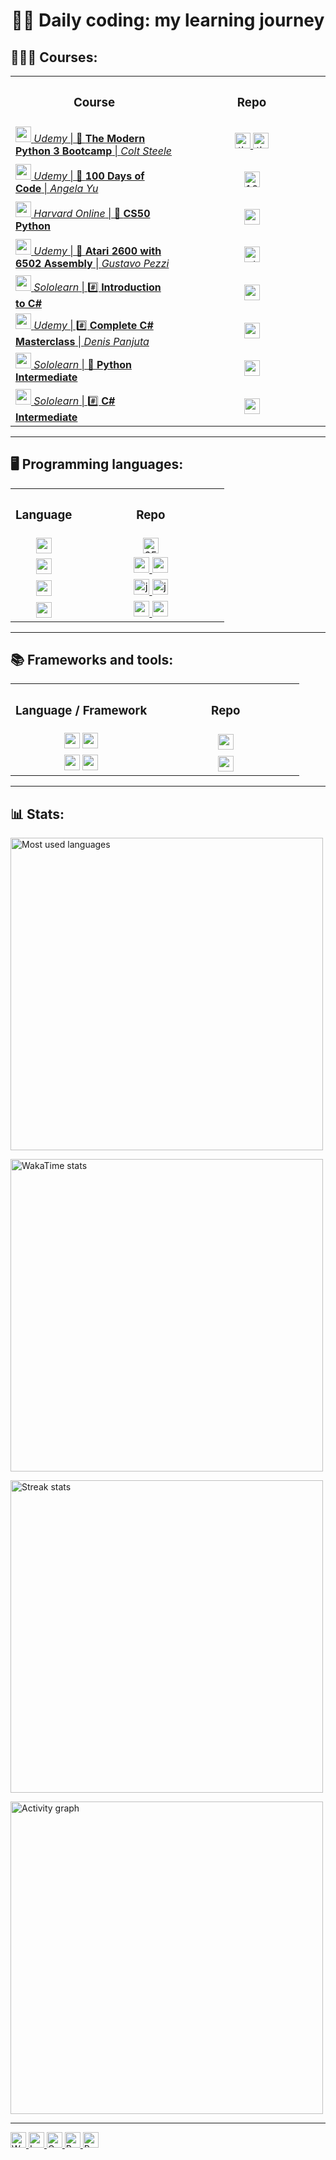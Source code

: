 <h1 align="center">👨‍💻 Daily coding: my learning journey</h1>

<h2>🧑🏻‍🎓 Courses:</h2>
<table>
  <tr>
    <th>
      <h3>
        Course
      </h3>
    </th>
    <th width="220" >
      <h3>
        Repo
      </h3>
    </th>
  </tr>
  
  <tr height ="60" >
    <td align="left" >
      <a href="https://github.com/fernandoaafonseca/daily-coding/tree/main/courses/course-01-the-modern-python-3-bootcamp/">
        <img src="https://img.shields.io/badge/Python-FFD43B?style=for-the-badge&logo=python" height="25" />
          <i>Udemy</i> | 🐍 <b>The Modern Python 3 Bootcamp</b> | <i>Colt Steele</i>
      </a>
    </td>
    <td align="center" >
      <a href="https://github.com/fernandoaafonseca/daily-coding/tree/main/courses/course-01-the-modern-python-3-bootcamp/challenges">
        <img src="https://img.shields.io/github/directory-file-count/fernandoaafonseca/daily-coding/courses/course-01-the-modern-python-3-bootcamp/challenges?label=Challenges&logo=python&color=%233776AB&type=file" alt="the-modern-python-3-bootcamp/challenges file count" height="25" />
      </a>
      <a href="https://github.com/fernandoaafonseca/daily-coding/tree/main/courses/course-01-the-modern-python-3-bootcamp/exercises">
         <img src="https://img.shields.io/github/directory-file-count/fernandoaafonseca/daily-coding/courses/course-01-the-modern-python-3-bootcamp/exercises?label=Exercises&logo=python&color=%233776AB&type=file" alt="the-modern-python-3-bootcamp/exercises file count" height="25" />
      </a>
    </td>
  </tr>

  <tr height="60" >
    <td align="left" >
      <a href="https://github.com/fernandoaafonseca/daily-coding/tree/main/courses/course-02-100-days-of-code">
         <img src="https://img.shields.io/badge/Python-FFD43B?style=for-the-badge&logo=python" height="25" />
           <i>Udemy</i> | 🐍 <b>100 Days of Code</b> | <i>Angela Yu</i>
      </a>
    </td>
    <td align="center" >
      <a href="https://github.com/fernandoaafonseca/daily-coding/tree/main/courses/course-02-100-days-of-code">
        <img src="https://img.shields.io/github/directory-file-count/fernandoaafonseca/daily-coding/courses/course-02-100-days-of-code?label=Exercises&logo=python&color=%233776AB&type=dir" alt="100-days-of-code file count" height="25" />
      </a>
    </td>
  </tr>

  <tr height="60" >
    <td align="left" >
      <a href="https://github.com/fernandoaafonseca/daily-coding/tree/main/courses/course-03-cs50p">
        <img src="https://img.shields.io/badge/Python-FFD43B?style=for-the-badge&logo=python" height="25" />
          <i>Harvard Online</i> | 🐍 <b>CS50 Python</b>
      </a>
    </td>
    <td align="center" >
      <a href="https://github.com/fernandoaafonseca/daily-coding/tree/main/courses/course-03-cs50p">
        <img src="https://img.shields.io/github/directory-file-count/fernandoaafonseca/daily-coding/courses/course-03-cs50p?label=Problems&logo=python&color=%233776AB&type=file" alt="cs50p file count" height="25" />
      </a>
    </td>
  </tr>

  <tr height="60" >
    <td align="left" >
      <a href="https://github.com/fernandoaafonseca/daily-coding/tree/main/courses/course-04-atari-2600-programming-with-6502-assembly">
        <img src="https://img.shields.io/badge/6502 Assembly-821510?style=for-the-badge&logo=gnometerminal&logoColor=%23000000" height="25" />
          <i>Udemy</i> | 💾 <b>Atari 2600 with 6502 Assembly</b> | <i>Gustavo Pezzi</i>
      </a>
    </td>
    <td align="center" colspan="2" width="80" >
      <a href="https://github.com/fernandoaafonseca/daily-coding/tree/main/courses/course-04-atari-2600-programming-with-6502-assembly">
        <img src="https://img.shields.io/github/directory-file-count/fernandoaafonseca/daily-coding/courses/course-04-atari-2600-programming-with-6502-assembly?label=Exercises&logo=gnometerminal&color=%23821510&logoColor=%23000000&type=dir" alt="atari-2600-programming-with-6502-assembly file count" height="25" />
      </a>
    </td>
  </tr>

  <tr height="60" >
    <td align="left" >
      <a href="https://github.com/fernandoaafonseca/daily-coding/tree/main/courses/course-05-sololearn-introduction-to-c-sharp">
        <img src="https://img.shields.io/badge/C%23-280068?style=for-the-badge&logo=dotnet&logoColor=%23A179DC" height="25" />
          <i>Sololearn</i> | #️⃣ <b>Introduction to C#</b>
      </a>
    </td>
    <td align="center" >
      <a href="https://github.com/fernandoaafonseca/daily-coding/tree/main/courses/course-05-sololearn-introduction-to-c-sharp">
        <img src="https://img.shields.io/github/directory-file-count/fernandoaafonseca/daily-coding/courses/course-05-sololearn-introduction-to-c-sharp?label=Exercises&logo=dotnet&color=%23A179DC&logoColor=%23A179DC&type=dir" alt="sololearn-introduction-to-c-sharp file count" height="25" />
      </a>
    </td>
  </tr>

  <tr height="60" >
    <td align="left" >
      <a href="https://github.com/fernandoaafonseca/daily-coding/tree/main/courses/course-06-complete-c-sharp-masterclass">
          <img src="https://img.shields.io/badge/C%23-280068?style=for-the-badge&logo=dotnet&logoColor=%23A179DC" height="25" />
            <i>Udemy</i> | #️⃣ <b>Complete C# Masterclass</b> | <i>Denis Panjuta</i>
      </a>
    </td>
    <td align="center" >
      <a href="https://github.com/fernandoaafonseca/daily-coding/tree/main/courses/course-06-complete-c-sharp-masterclass">
        <img src="https://img.shields.io/github/directory-file-count/fernandoaafonseca/daily-coding/courses/course-06-complete-c-sharp-masterclass?label=Exercises&logo=dotnet&color=%23A179DC&logoColor=%23A179DC&type=dir" alt="complete-c-sharp-masterclass file count" height="25" />
      </a>
    </td>
  </tr>

  <tr height="60" >
    <td align="left" >
      <a href="https://github.com/fernandoaafonseca/daily-coding/tree/main/courses/course-07-python-intermediate">
        <img src="https://img.shields.io/badge/Python-FFD43B?style=for-the-badge&logo=python" height="25" />
          <i>Sololearn</i> | 🐍 <b>Python Intermediate</b>
      </a>
    </td>
    <td align="center" colspan="2" width="80" >
      <a href="https://github.com/fernandoaafonseca/daily-coding/tree/main/courses/course-07-python-intermediate">
        <img src="https://img.shields.io/github/directory-file-count/fernandoaafonseca/daily-coding/courses/course-07-python-intermediate?label=Exercises&logo=python&color=%233776AB&type=file" alt="python-intermediate file count" height="25" />
      </a>
    </td>
  </tr>
  
  <tr height="60" >
    <td align="left" >
      <a href="https://github.com/fernandoaafonseca/daily-coding/tree/main/courses/course-08-sololearn-c-sharp-intermediate">
        <img src="https://img.shields.io/badge/C%23-280068?style=for-the-badge&logo=dotnet&logoColor=%23A179DC" height="25" />
          <i>Sololearn</i> | #️⃣ <b>C# Intermediate</b>
      </a>
    </td>
    <td align="center" colspan="2" width="80" >
      <a href="https://github.com/fernandoaafonseca/daily-coding/tree/main/courses/course-08-sololearn-c-sharp-intermediate">
        <img src="https://img.shields.io/github/directory-file-count/fernandoaafonseca/daily-coding/courses/course-08-sololearn-c-sharp-intermediate?label=Exercises&logo=dotnet&color=%23A179DC&logoColor=%23A179DC&type=dir" alt="c-sharp-intermediate file count" height="25" />
      </a>
    </td>
  </tr>
</table>

<!--
...
-->

<hr>

<!--
...
-->

<h2>🖥️ Programming languages:</h2>
<table>
  <tr>
    <th>
      <h3>
        Language
      </h3>
    </th>
    <th width="220">
      <h3>
        Repo
      </h3>
    </th>
  </tr>

  <tr>
    <td align="center">
      <a href="https://github.com/fernandoaafonseca/daily-coding/tree/main/languages/assembly">
        <img src="https://img.shields.io/badge/6502 Assembly-821510?style=for-the-badge&logo=gnometerminal&logoColor=%23000000" height="25" />
      </a>
    </td>
    <td align="center" colspan="2">
      <a href="https://github.com/fernandoaafonseca/daily-coding/tree/main/languages/assembly/6502-assembly-exercises">
        <img src="https://img.shields.io/github/directory-file-count/fernandoaafonseca/daily-coding/languages/assembly/6502-assembly-exercises?label=Exercises&logo=gnometerminal&color=%23821510&logoColor=%23000000&type=dir" alt="6502-assembly-exercises file count" height="25" />
      </a>      
    </td>
  </tr>

  <tr>
    <td align="center">
      <a href="https://github.com/fernandoaafonseca/daily-coding/tree/main/languages/c-sharp">
        <img src="https://img.shields.io/badge/C%23-280068?style=for-the-badge&logo=dotnet&logoColor=%23A179DC" height="25" />
      </a>
    </td>
    <td align="center">
      <a href="https://github.com/fernandoaafonseca/daily-coding/tree/main/languages/c-sharp/c-sharp-challenges">
        <img src="https://img.shields.io/github/directory-file-count/fernandoaafonseca/daily-coding/languages/c-sharp/c-sharp-challenges?label=Challenges&logo=dotnet&color=%23A179DC&logoColor=%23A179DC&type=dir" alt="c-sharp-challenges file count" height="25" />
      </a>
      <a href="https://github.com/fernandoaafonseca/daily-coding/tree/main/languages/c-sharp/c-sharp-exercises">
        <img src="https://img.shields.io/github/directory-file-count/fernandoaafonseca/daily-coding/languages/c-sharp/c-sharp-exercises?label=Exercises&logo=dotnet&color=%23A179DC&logoColor=%23A179DC&type=dir" alt="c-sharp-exercises file count" height="25" />
      </a>
    </td>
  </tr>

  <tr>
    <td align="center">
      <a href="https://github.com/fernandoaafonseca/daily-coding/tree/main/languages/javascript">
        <img src="https://img.shields.io/badge/JavaScript-323330?style=for-the-badge&logo=javascript&logoColor=%23F7DF1E" height="25" />
      </a>
    </td>
    <td align="center">
      <a href="https://github.com/fernandoaafonseca/daily-coding/tree/main/languages/javascript/javascript-challenges">
        <img src="https://img.shields.io/github/directory-file-count/fernandoaafonseca/daily-coding/languages/javascript/javascript-challenges?label=Challenges&logo=javascript&color=%23F7DF1E&type=file" alt="javascript-challenges file count" height="25" />
      </a>
      <a href="https://github.com/fernandoaafonseca/daily-coding/tree/main/languages/javascript/javascript-web-exercises-html-css">
        <img src="https://img.shields.io/github/directory-file-count/fernandoaafonseca/daily-coding/languages/javascript/javascript-web-exercises-html-css?label=Web Exercises&logo=google-chrome&color=%23F7DF1E&logoColor=%23F7DF1E&type=dir" alt="javascript-web-exercises-html-css file count" height="25" />
      </a>
    </td>
  </tr>

  <tr>
    <td align="center">
      <a href="https://github.com/fernandoaafonseca/daily-coding/tree/main/languages/python">
        <img src="https://img.shields.io/badge/Python-FFD43B?style=for-the-badge&logo=python" height="25" />
      </a>
    </td>
    <td align="center">
      <a href="https://github.com/fernandoaafonseca/daily-coding/tree/main/languages/python/python-challenges">
        <img src="https://img.shields.io/github/directory-file-count/fernandoaafonseca/daily-coding/languages/python/python-challenges?label=Challenges&logo=python&color=%233776AB&type=file" alt="python-challenges file count" height="25" />
      </a>
      <a href="https://github.com/fernandoaafonseca/daily-coding/tree/main/languages/python/python-exercises">
        <img src="https://img.shields.io/github/directory-file-count/fernandoaafonseca/daily-coding/languages/python/python-exercises?label=Exercises&logo=python&color=%233776AB&type=dir" alt="python-exercises file count" height="25" />
      </a>
    </td>
  </tr>
</table>

<!--
...
-->

<hr>

<!--
...
-->

<h2>📚 Frameworks and tools:</h2>
<table>
  <tr>
    <th>
      <h3>
        Language / Framework
      </h3>
    </th>
    <th width="220">
      <h3>
        Repo
      </h3>
    </th>
  </tr>

  <tr>
    <td align="center">
      <img src="https://img.shields.io/badge/Python-FFD43B?style=for-the-badge&logo=python" height="25" />
      <img src="https://img.shields.io/badge/Django-FFFFFF?style=for-the-badge&logo=django&logoColor=%23092E20" height="25" />
    </td>
    <td align="center">
      <a href="https://github.com/fernandoaafonseca/daily-coding/tree/main/languages/python/python-web-django">
        <img src="https://img.shields.io/github/directory-file-count/fernandoaafonseca/daily-coding/languages/python/python-web-django?label=Django&logo=django&color=%23092E20&logoColor=%23092E20&type=dir" alt="python-web-django file count" height="25" />
      </a>    
    </td>
  </tr>

  <tr>
    <td align="center">
      <img src="https://img.shields.io/badge/Python-FFD43B?style=for-the-badge&logo=python" height="25" />
      <img src="https://img.shields.io/badge/Qt (PySide6)-000000?style=for-the-badge&logo=qt&logoColor=41CD52" height="25" />
    </td>
    <td align="center">
      <a href="https://github.com/fernandoaafonseca/daily-coding/tree/main/languages/python/python-qt-pyside6">
        <img src="https://img.shields.io/github/directory-file-count/fernandoaafonseca/daily-coding/languages/python/python-qt-pyside6?label=Qt (PySide6)&logo=qt&color=%2341CD52&type=dir" alt="pyside6-qt file count" height="25" />
      </a>
    </td>
  </tr>
</table>

<!--
...
-->

<hr>

<!--
...
-->

<h2 align="left">📊 Stats:</h2>
  <p>
    <img src="https://github-readme-stats.vercel.app/api/top-langs/?username=fernandoaafonseca&hide_border=true&custom_title=Most%20used%20languages&theme=dracula&layout=donut" alt="Most used languages"  width="500" />
  </p>

  <p>
    <a href="https://wakatime.com/@fernandoaafonseca">
      <img src="https://github-readme-stats.vercel.app/api/wakatime?username=fernandoaafonseca&hide_border=true&custom_title=Wakatime%20stats&hide=other&layout=compact&theme=dracula" alt="WakaTime stats" width="500" />
    </a>
  </p>

  <p>
    <img src="https://github-readme-streak-stats.herokuapp.com/?user=fernandoaafonseca&hide_border=true&theme=dracula&date_format=M%20j%5B%2C%20Y%5D" alt="Streak stats" width="500" />
  </p>

  <p>
    <img src="https://github-readme-activity-graph.vercel.app/graph?username=fernandoaafonseca&custom_title=Activity%20graph&color=FE6E97&theme=dracula&bg_color=282B37&area=true&area_color=FFFFFF&hide_border=true&days=14&height=495" alt="Activity graph" width="500" />
  </p>

<!--
...
-->

<!--
<hr>
-->

<!--
...
-->

<!--
<h2>🎓 Certificates:</h2>
  <ul>
    <li>
      <h4>(2021/11)   Udemy - Colt Steele: The Moden Python 3 Bootcamp</h4>
        <a href="https://www.udemy.com/certificate/UC-374fae39-db94-4dec-90bf-8d951022c384/">
          <img src="https://drive.google.com/uc?id=1iC-GT7hhPVkDjYE4su9ZV_ow1y9CWui7" alt="Udemy - Colt Steele: The Moden Python 3 Bootcamp" width="500" />
        </a>
    </li>
    <li>
      <h4>(2021/02) IMD/UFRN: Web Developer</h4>
        <a href="https://drive.google.com/file/d/1BZRSpugEKAniuxxTtIivtH8kmFElHrjo/view?usp=sharing">
          <img src="https://drive.google.com/uc?id=1tWKs_2khKLWCGdopB_1svqUxJpPDltmE" alt="IMD/UFRN: Web Developer" width="500" />
        </a>
    </li>
    <li>
      <h4>(2022/05) IA Expert Academy: Statistics for Data Science and Machine Learning</h4>
        <a href="https://drive.google.com/file/d/1elqPafawb-YsiaqKvmrRq0HOMBXa0nlW/view?usp=sharing">
          <img src="https://drive.google.com/uc?id=1C-PGtoIkp360MJTC3aIOss57mAcjbSGB" alt="IA Expert Academy: Statistics for Data Science and Machine Learning" width="500" />
        </a>
    </li>
    <li>
      <h4>(2023/03) UNESA - B. Tech. in Data Science</h4>
        <a href="https://consultadiploma.estacio.br/diploma/1270.163.c9fc721881f4">
          <img src="https://drive.google.com/uc?id=1nRO6h7tfYYFbAVd4dC9xrM_ALL4C_TQ1" alt="UNESA: Data Science" width="500" />
        </a>
    </li>
    <li>
      <h4>(2021/02) Unhide School: Advanced Photoshop</h4>
        <a href="https://drive.google.com/file/d/1hu8N2hxgpgTmJ5MBcwHJI2Iu-hmn2Dor/view?usp=sharing">
          <img src="https://drive.google.com/uc?id=1t8QYr-bJI2aY7Iwg67nHy08IhTIaVUwr" alt="Unhide School: Advanced Photoshop" width="500" />
        </a>
    </li>
  </ul>
-->

<!--
...
-->

<!--
...
-->

<!--
<h2>🤓 Some other certificates:</h2>
  <table>
    <tr>
      <td>
        <ul>
          <li>
            <h6>(2005-02) SOS Computadores: IT</h6>
              <a href="https://drive.google.com/file/d/159Ariacqz659CaNiYy5jMKmPQqQKUs-E/view?usp=sharing">
                <img src="https://drive.google.com/uc?id=159Ariacqz659CaNiYy5jMKmPQqQKUs-E" alt="SOS Computadores: Computer Assembly and Maintenance, MS-DOS, Windows ME, CorelDraw 9, Adobe PageMaker 7, Microsoft Access 2000, Microsoft Excel 2000, Microsoft PowerPoint 2000, Microsoft Word 2000" height="150" width="200" />
              </a>
          </li>
        </ul>
      </td>
      <td>
        <ul>
          <li>
            <h6>(2020-10) Sololearn: HTML</h6>
              <a href="https://drive.google.com/file/d/1bqtq8mqzGPH5Spxp1VlxAwS0OYRaHVZh/view?usp=sharing">
                <img src="https://drive.google.com/uc?id=1bqtq8mqzGPH5Spxp1VlxAwS0OYRaHVZh" alt="Sololearn: HTML" height="150" width="220" />
              </a>
          </li>
        </ul>
      </td>
    </tr>



    <tr>
      <td>
        <ul>
          <li>
            <h6>(2020-11) Udemy: Photoshop Training</h6>
              <a href="https://www.udemy.com/certificate/UC-5762dfc4-abdc-497c-84c2-d1bc3205c845">
                <img src="https://drive.google.com/uc?id=1yRwAjGqT3Yw-32grEfuq0OFi10tnTpMS" alt="Udemy - Cristian Doru Barin: Ultimate Photoshop Training" height="150" width="200" />
              </a>
          </li>
        </ul>
      </td>
      <td>
        <ul>
          <li>
            <h6>(2021-11) IAEA: AI Recommendation Systems</h6>
              <a href="https://drive.google.com/file/d/1h6DaZnLb_uOX91luMakP1XoxB0qHWWER/view?usp=sharing">
                <img src="https://drive.google.com/uc?id=1h6DaZnLb_uOX91luMakP1XoxB0qHWWER" alt="IA Expert Academy: Recommendation Systems in Python" height="150" width="200" />
              </a>
          </li>
        </ul>
      </td>
    </tr>



    <tr>
      <td>
        <ul>
          <li>
            <h6>(2022-06) Kaggle: Data Visualization</h6>
              <a href="https://drive.google.com/file/d/1LLWUT0T-Gu3XoQROvn_Cat-iJplLLsYT/view?usp=sharing">
                <img src="https://drive.google.com/uc?id=1LLWUT0T-Gu3XoQROvn_Cat-iJplLLsYT" alt="Kaggle: Data Visualization" height="150" width="250" />
              </a>
          </li>
        </ul>
      </td>
      <td>
        <ul>
          <li>
            <h6>(2022-07) IAEA: ML and DS with Python</h6>
              <a href="https://drive.google.com/file/d/1zaWEpu25nU3cfrvSJonbVRAf6W_FRFOk/view?usp=sharing">
                <img src="https://drive.google.com/uc?id=1zaWEpu25nU3cfrvSJonbVRAf6W_FRFOk" alt="IA Expert Academy: Machine Learning and Data Science with Python from A to Z" height="150" width="200" />
              </a>
          </li>
        </ul>
      </td>
    </tr>



    <tr>
      <td>
        <ul>
          <li>
            <h6>(2023-06) HackerRank: Python (Basic)</h6>
              <a href="https://drive.google.com/file/d/1JV_M2HqlU68AGigXEd61__4qEpQuNmUW/view?usp=sharing">
                <img src="https://drive.google.com/uc?id=1JV_M2HqlU68AGigXEd61__4qEpQuNmUW" alt="HackerRank: Python (Basic)" height="150" width="200" />
              </a>
          </li>
        </ul>
      </td>
      <td>
        <ul>
          <li>
            <h6>(2023-06) Sololearn: Introduction to JavaScript</h6>
              <a href="https://drive.google.com/file/d/1uY-0yeJedxx6cIPoIdj2c4_-Lmiv_l7O/view?usp=sharing">
                <img src="https://drive.google.com/uc?id=1uY-0yeJedxx6cIPoIdj2c4_-Lmiv_l7O" alt="Sololearn: Introduction to JavaScript" height="150" width="220" />
              </a>
          </li>
        </ul>
      </td>
    </tr>



    <tr>
      <td>
        <ul>
          <li>
            <h6>(2023-06) Sololearn: Introduction to Python</h6>
              <a href="https://drive.google.com/file/d/1Y4Mj1viXR1d5w_bsQtmUbdMgnS7nR_vj/view?usp=sharing">
                <img src="https://drive.google.com/uc?id=1Y4Mj1viXR1d5w_bsQtmUbdMgnS7nR_vj" alt="Sololearn: Introduction to Python" height="150" width="220" />
              </a>
          </li>
        </ul>
      </td>
    </tr>
  </table>
-->

<!--
...
-->

<!--
<hr>
-->

<!--
...
-->

<!--
<h2>
  <img src="https://cdn-icons-png.flaticon.com/512/323/323329.png" width="15" height="15" alt="United Kingdom" /> English (EN-US)
</h2>

  <p>This repository acts as a <i>record</i> of my <i>learning journey</i> and contains <i>small applications</i> that I create (almost) everyday as part of my studies to enhance my knowledge in <i>computer science</i>.</p>

  <p>It is a space where I can <i>track my own progress</i>, <i>experiment with creative ideas</i>, and constantly <i>challenge myself</i> in the pursuit of mastering the technologies I study.</p>

  <p>Here I store:
    <ul>
      <li>
        <i>challenges</i> in <b><i>Python</i></b> and <b><i>JavaScript</i></b> that I find on books or online, on websites like <a href="https://www.codewars.com/users/fernandoaafonseca/"><b>Codewars</b></a>, <a href="https://www.hackerrank.com/fernando_aaf/"><b>HackerRank</b></a>, <a href="https://leetcode.com/fernandoaafonseca/"><b>LeetCode</b></a>, among others;
      </li>
      <li>
        <i>resolution of tutorials</i> from <a href="https://www.freecodecamp.org/fernandoaafonseca"><b>freeCodeCamp</b></a>, <a href="https://www.udemy.com/user/fernando-afonso-alvim-fonseca/"><b>Udemy</b></a>, or from <a href="https://www.youtube.com/"><b>YouTube</b></a> (always avoiding to follow them step-by-step and constantly trying to add my own ideas and challenge myself);
      </li>
      <li>
        my progress in studying <i>frameworks</i>, <i>libraries</i> and <i>tools</i>, such as <b><i>Bootstrap</i></b>, <b><i>Django 4</i></b>, <b><i>PySide6 (Qt for Python)</i></b> and <b><i>Selenium</i></b>.
      </li>
    </ul>
  </p>
-->

<!--
...
-->

<!--
<h2>
  <img src="https://cdn-icons-png.flaticon.com/512/197/197386.png" width="15" height="15" alt="Brazil" /> Português (PT-BR)
</h2>

  <p>Este repositório serve como um <i>histórico</i> da minha <i>jornada de aprendizado</i> e contém <i>pequenas aplicações</i> que eu crio (quase) diariamente como parte dos meus estudos para aprimorar meus conhecimentos em <i>ciência da computação</i>.</p>

  <p>É um espaço onde posso <i>acompanhar meu próprio progresso</i>, <i>experimentar ideias criativas</i> e <i>desafiar-me</i> constantemente na busca pelo domínio das tecnologias que estudo.</p>

  <p>Aqui, eu armazeno:
    <ul>
      <li><i>desafios</i> de <b><i>Python</i></b> e <b><i>JavaScript</i></b> que encontro online, em sites como <a href="https://www.codewars.com/users/fernandoaafonseca/"><b>Codewars</b></a>, <a href="https://www.hackerrank.com/fernando_aaf/"><b>HackerRank</b></a>, <a href="https://leetcode.com/fernandoaafonseca/"><b>LeetCode</b></a>, dentre outros;
      </li>
      <li>
        <i>resolução de tutoriais</i> de cursos do <a href="https://www.freecodecamp.org/fernandoaafonseca"><b>freeCodeCamp</b></a>, <a href="https://www.udemy.com/user/fernando-afonso-alvim-fonseca/"><b>Udemy</b></a> ou que encontro no <a href="https://www.youtube.com/"><b>YouTube</b></a> (evitando seguir o passo a passo e constantemente tentando adicionar minhas próprias ideias e me auto-desafiar);
      </li>
      <li>minha evolução nos estudos de <i>frameworks</i>, <i>bibliotecas</i> e <i>ferramentas</i> como <b><i>Bootstrap</i></b>, </b><b><i>Django 4</i></b>, <b><i>PySide6 (Qt for Python)</i></b> e <b><i>Selenium</i>.
      </li>
    </ul>
  </p>
-->

<!--
...
-->

<hr>

<!--
...
-->

<p>
  <a href="https://wakatime.com/badge/github/fernandoaafonseca/daily-coding">
    <img src="https://wakatime.com/badge/github/fernandoaafonseca/daily-coding.svg" alt="Wakatime: Total time coding" height="25" >
  </a>

  <a href="https://github.com/fernandoaafonseca/daily-coding/commits/main">
    <img src="https://img.shields.io/github/last-commit/fernandoaafonseca/daily-coding" alt="Last commit" height="25" />
  </a>

  <a href="https://github.com/fernandoaafonseca/daily-coding/">
    <img src="https://img.shields.io/github/languages/code-size/fernandoaafonseca/daily-coding" alt="Code size" height="25" />
  </a>

  <a href="https://github.com/fernandoaafonseca/daily-coding/">
    <img src="https://img.shields.io/github/repo-size/fernandoaafonseca/daily-coding" alt="Repo size" height="25" />
  </a>

  <a href="https://github.com/fernandoaafonseca/daily-coding/blob/main/LICENSE">
    <img src="https://img.shields.io/github/license/fernandoaafonseca/daily-coding" alt="Repo license" height="25" />
  </a>
</p>
